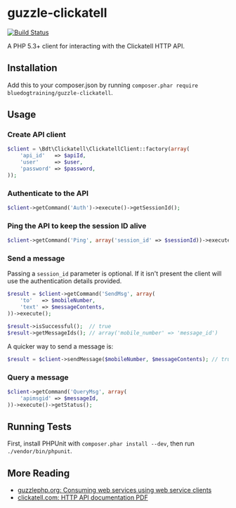 # guzzle-clickatell 

[![Build Status](https://travis-ci.org/bluedogtraining/guzzle-clickatell.png)](https://travis-ci.org/bluedogtraining/guzzle-clickatell)

A PHP 5.3+ client for interacting with the Clickatell HTTP API.

## Installation

Add this to your composer.json by running 
`composer.phar require bluedogtraining/guzzle-clickatell`.

## Usage

### Create API client

```php
$client = \Bdt\Clickatell\ClickatellClient::factory(array(
    'api_id'   => $apiId,
    'user'     => $user,
    'password' => $password,
));
```

### Authenticate to the API

```php
$client->getCommand('Auth')->execute()->getSessionId();
```

### Ping the API to keep the session ID alive

```php
$client->getCommand('Ping', array('session_id' => $sessionId))->execute();
```

### Send a message

Passing a `session_id` parameter is optional. If it isn't present the client
will use the authentication details provided.

```php
$result = $client->getCommand('SendMsg', array(
    'to'   => $mobileNumber,
    'text' => $messageContents,
))->execute();

$result->isSuccessful();  // true
$result->getMessageIds(); // array('mobile_number' => 'message_id')
```

A quicker way to send a message is:

```php
$result = $client->sendMessage($mobileNumber, $messageContents); // true|false
```

### Query a message

```php
$client->getCommand('QueryMsg', array(
    'apimsgid' => $messageId,
))->execute()->getStatus();
```

## Running Tests

First, install PHPUnit with `composer.phar install --dev`, then run 
`./vendor/bin/phpunit`.

## More Reading

* [guzzlephp.org: Consuming web services using web service clients](http://guzzlephp.org/tour/using_services.html)
* [clickatell.com: HTTP API documentation PDF](http://www.clickatell.com/downloads/http/Clickatell_HTTP.pdf)

